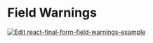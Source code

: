 # Field Warnings

[![Edit react-final-form-field-warnings-example](https://codesandbox.io/static/img/play-codesandbox.svg)](https://codesandbox.io/s/m5qwxpr6o8)
